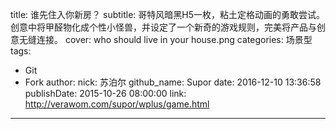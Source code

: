 title: 谁先住入你新房？
subtitle: 哥特风暗黑H5一枚，粘土定格动画的勇敢尝试。创意中将甲醛物化成个性小怪兽，并设定了一个新奇的游戏规则，完美将产品与创意无缝连接。
cover: who should live in your house.png
categories: 场景型
tags:
  - Git
  - Fork
author:
  nick: 苏泊尔
  github_name: Supor
date: 2016-12-10 13:36:58
publishDate: 2015-10-26 08:00:00
link: http://verawom.com/supor/wplus/game.html
---

<!-- more -->
